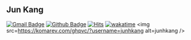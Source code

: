 ## Jun Kang
[![Gmail Badge](https://img.shields.io/badge/-junhkang91@gmail.com-c14438?style=flat&logo=Gmail&logoColor=white&link=mailto:junhkang91@gmail.com)](mailto:junhkang91@gmail.com) [![Github Badge](https://img.shields.io/badge/-junhkang-grey?style=flat&logo=github&logoColor=white&link=https://github.com/junhkang/)](https://www.github.com/junhkang/) [![Hits](https://hits.seeyoufarm.com/api/count/incr/badge.svg?url=https%3A%2F%2Fgithub.com%2Fjunhkang&count_bg=%2379C83D&title_bg=%23555555&icon=&icon_color=%23E7E7E7&title=hits&edge_flat=false)](https://hits.seeyoufarm.com)
[![wakatime](https://wakatime.com/badge/user/9e8a1c52-08ff-4acb-8ca2-f359b804ee51.svg)](https://wakatime.com/@9e8a1c52-08ff-4acb-8ca2-f359b804ee51)
<img src=https://komarev.com/ghpvc/?username=junhkang alt=junhkang />

<!-- [![junhkang's wakatime stats](https://github-readme-stats.vercel.app/api/wakatime?username=junhkang)](https://github.com/anuraghazra/github-readme-stats) -->
